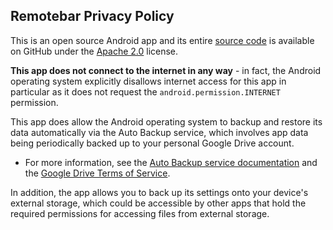 ## Remotebar Privacy Policy

This is an open source Android app and its entire [source code](https://github.com/farmerbb/Taskbar) is available on GitHub under the [Apache 2.0](https://github.com/farmerbb/Taskbar/blob/master/LICENSE) license.

**This app does not connect to the internet in any way** - in fact, the Android operating system explicitly disallows internet access for this app in particular as it does not request the `android.permission.INTERNET` permission.

This app does allow the Android operating system to backup and restore its data automatically via the Auto Backup service, which involves app data being periodically backed up to your personal Google Drive account.
* For more information, see the [Auto Backup service documentation](https://developer.android.com/guide/topics/data/autobackup) and the [Google Drive Terms of Service](https://www.google.com/drive/terms-of-service/).

In addition, the app allows you to back up its settings onto your device's external storage, which could be accessible by other apps that hold the required permissions for accessing files from external storage.

